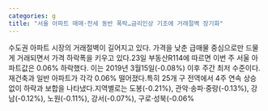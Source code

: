 ```yaml
---
categories: g
title: "서울 아파트 매매·전세 동반 폭락…금리인상 기조에 거래절벽 장기화"
---
```

수도권 아파트 시장의 거래절벽이 길어지고 있다. 가격을 낮춘 급매물 중심으로만 드물게 거래되면서 가격 하락폭을 키우고 있다.23일 부동산R114에 따르면 이번 주 서울 아파트값은 0.06% 하락했다. 이는 2019년 3월15일(-0.08%) 이후 주간 최저 수준이다. 재건축과 일반 아파트가 각각 0.06% 떨어졌다.특히 25개 구 전역에서 4주 연속 상승 없이 하락과 보합을 나타냈다.지역별로는 도봉(-0.21%), 관악·송파·중랑(-0.13%), 강남(-0.12%), 노원(-0.11%), 강서(-0.07%), 구로·성북(-0.06%